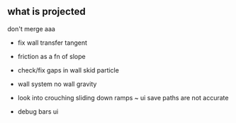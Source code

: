 what is projected
---
don't merge aaa
- fix wall transfer tangent
- friction as a fn of slope
- check/fix gaps in wall skid particle

- wall system no wall gravity

- look into crouching sliding down ramps
~ ui save paths are not accurate
- debug bars ui
